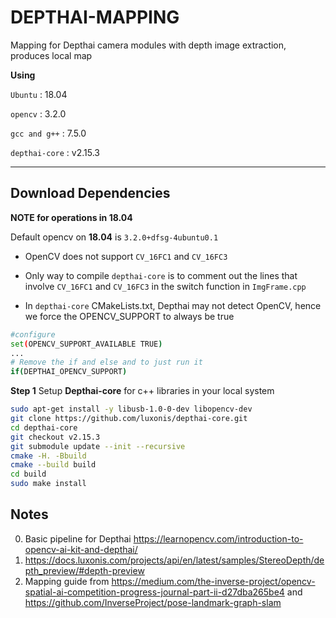 # DEPTHAI-MAPPING
Mapping for Depthai camera modules with depth image extraction, produces local map

**Using**

`Ubuntu` : 18.04

`opencv` : 3.2.0

`gcc and g++` : 7.5.0

`depthai-core` : v2.15.3

---
## Download Dependencies
**NOTE for operations in 18.04**

Default opencv on **18.04** is `3.2.0+dfsg-4ubuntu0.1`
- OpenCV does not support `CV_16FC1` and `CV_16FC3`
- Only way to compile `depthai-core` is to comment out the lines that involve `CV_16FC1` and `CV_16FC3` in the switch function in `ImgFrame.cpp`

- In `depthai-core` CMakeLists.txt, Depthai may not detect OpenCV, hence we force the OPENCV_SUPPORT to always be true 
```bash
#configure 
set(OPENCV_SUPPORT_AVAILABLE TRUE)
...
# Remove the if and else and to just run it
if(DEPTHAI_OPENCV_SUPPORT)
```

**Step 1** Setup **Depthai-core** for c++ libraries in your local system
```bash
sudo apt-get install -y libusb-1.0-0-dev libopencv-dev
git clone https://github.com/luxonis/depthai-core.git
cd depthai-core
git checkout v2.15.3
git submodule update --init --recursive
cmake -H. -Bbuild
cmake --build build
cd build
sudo make install
```

## Notes
0. Basic pipeline for Depthai https://learnopencv.com/introduction-to-opencv-ai-kit-and-depthai/ 
1. https://docs.luxonis.com/projects/api/en/latest/samples/StereoDepth/depth_preview/#depth-preview
2. Mapping guide from https://medium.com/the-inverse-project/opencv-spatial-ai-competition-progress-journal-part-ii-d27dba265be4 and https://github.com/InverseProject/pose-landmark-graph-slam